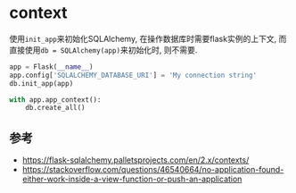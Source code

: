 # context

使用`init_app`来初始化SQLAlchemy, 在操作数据库时需要flask实例的上下文, 而直接使用`db = SQLAlchemy(app)`来初始化时, 则不需要.

```python
app = Flask(__name__)
app.config['SQLALCHEMY_DATABASE_URI'] = 'My connection string'
db.init_app(app)

with app.app_context():
    db.create_all()
```

## 参考

- <https://flask-sqlalchemy.palletsprojects.com/en/2.x/contexts/>
- <https://stackoverflow.com/questions/46540664/no-application-found-either-work-inside-a-view-function-or-push-an-application>
